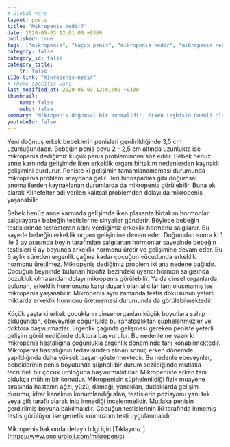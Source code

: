 ```yaml
---
# Global vars
layout: posts
title: "Mikropenis Nedir?"
date: 2020-05-03 12:01:00 +0300
published: true
tags: ["mikropenis", "küçük penis", "mikropenis nedir", "mikropenis nedeni", "mikropenis neden olur", "küçük penis nedeni", "mikropenis sebebi", "klinefelter sendromu", "mikropenis tedavi", "mikropenis çözüm", "mikropenis hormon", "mikropenis ilaç", "küçük penis tedavi", "mikropenis ameliyat", "mikropenis hormon", "mikropenis teşhis", "mikropenis kan tahlili", "mikropenis genetik tahlili", "mikropenis estetiği", "yenidoğanda mikropenis"]
category: false
category_id: false
category_title:
    tr: false
i18n-link: "mikropenis-nedir"
# Theme specific vars
last_modified_at: 2020-05-03 12:01:00 +0300
thumbnail:
    name: false
    webp: false
summary: "Mikropenis doğumsal bir anomalidir. Erken teşhisin önemli olduğu mikropenis hastalığı genelde maalesef geç teşhis edilir. Erken dönemde yapılan tedavi daha iyi sonuç verir."
youtubeId: false
---
```






Yeni doğmuş erkek bebeklerin penisleri gerdirildiğinde 3,5 cm uzunluğundadır. Bebeğin penis boyu 2 - 2,5 cm altında uzunlukta ise mikropenis dediğimiz küçük penis probleminden söz edilir. Bebek henüz anne karnında gelişimde iken erkeklik organı birtakım nedenlerden kaynaklı gelişimini durdurur. Peniste ki gelişimin tamamlanamaması durumunda mikropenis problemi meydana gelir. İleri hipospadias gibi doğumsal anomalilerden kaynaklanan durumlarda da mikropenis görülebilir. Buna ek olarak Klinefelter adı verilen kalıtsal problemden dolayı da mikropenis yaşanabilir.

Bebek henüz anne karnında gelişimde iken plasenta birtakım hormonlar salgılayarak bebeğin testislerine sinyaller gönderir. Böylece bebeğin testislerinde testosteron adını verdiğimiz erkeklik hormonu salgılanır. Bu sayede bebeğin erkeklik organı gelişimine devam eder. Doğumdan sonra ki 1 ile 3 ay arasında beyin tarafından salgılanan hormonlar sayesinde bebeğin testisleri 6 ay boyunca erkeklik hormonu üretir ve gelişimine devam eder. Bu 6 aylık süreden ergenlik çağına kadar çocuğun vücudunda erkeklik hormonu üretilmez. Mikropenis dediğimiz problem iki ana nedene bağlıdır. Çocuğun beyninde bulunan hipofiz bezindeki uyarıcı hormon salgısında bozukluk olmasından dolayı mikropenis görülebilir. Ya da cinsel organlarda bulunan, erkeklik hormonuna karşı duyarlı olan alıcılar tam oluşmamış ise mikropenis yaşanabilir. Mikropenis aynı zamanda testis dokusunun yeterli miktarda erkeklik hormonu üretmemesi durumunda da görülebilmektedir.

Küçük yaşta ki erkek çocukların cinsel organları küçük boyutlara sahip olduğundan, ebeveynler çoğunlukla bu rahatsızlıktan şüphelenmezler ve doktora başvurmazlar. Ergenlik çağında gelişmesi gereken peniste yeterli gelişim görülmediğinde doktora başvurulur. Bu nedenle ne yazık ki mikropenis hastalığına çoğunlukla ergenlik döneminde tanı konabilmektedir. Mikropenis hastalığının tedavisinden alınan sonuç erken dönemde yapıldığında daha yüksek başarı göstermektedir. Bu nedenle ebeveynler, bebeklerinin penis boyutunda şüpheli bir durum sezildiğinde mutlaka tecrübeli bir çocuk üroloğuna başvurmalıdırlar. Mikropeniste erken tanı oldukça mühim bir konudur. Mikropenisin şüphelenildiği fizik muayene sırasında hastanın ağzı, yüzü, damağı, yanakları, dudaklarda gelişim durumu, idrar kanalının konumlandığı alan, testislerin pozisyonu yani tek veya çift taraflı olarak inip inmediği incelenmelidir. Mutlaka penisin gerdirilmiş boyuna bakılmalıdır. Çocuğun testislerinin iki tarafında inmemiş testis görülüyor ise genetik kromozom testi uygulanmalıdır.

Mikropenis hakkında detaylı bilgi için [Tıklayınız.] (https://www.onoluroloji.com/mikropenis)
